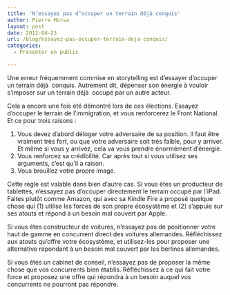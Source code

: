```yaml
---
title: 'N’essayez pas d’occuper un terrain déjà conquis'
author: Pierre Morsa
layout: post
date: 2012-04-23
url: /blog/essayez-pas-occuper-terrain-deja-conquis/
categories:
  - Présenter en public

---
```

Une erreur fréquemment commise en storytelling est d’essayer d’occuper un terrain déjà  conquis. Autrement dit, dépenser son énergie à vouloir s’imposer sur un terrain déjà  occupé par un autre acteur.

Cela a encore une fois été démontré lors de ces élections. Essayez d’occuper le terrain de l’immigration, et vous renforcerez le Front National. Et ce pour trois raisons :

  1. Vous devez d’abord déloger votre adversaire de sa position. Il faut être vraiment très fort, ou que votre adversaire soit très faible, pour y arriver. Et même si vous y arrivez, cela va vous prendre énormément d’énergie.
  2. Vous renforcez sa crédibilité. Car après tout si vous utilisez ses arguments, c’est qu’il a raison.
  3. Vous brouillez votre propre image.

Cette règle est valable dans bien d’autre cas. Si vous êtes un producteur de tablettes, n’essayez pas d’occuper directement le terrain occupé par l’iPad. Faites plutôt comme Amazon, qui avec sa Kindle Fire a proposé quelque chose qui (1) utilise les forces de son propre écosystème et (2) s’appuie sur ses atouts et répond à un besoin mal couvert par Apple.

Si vous êtes constructeur de voitures, n’essayez pas de positionner votre haut de gamme en concurrent direct des voitures allemandes. Réfléchissez aux atouts qu’offre votre écosystème, et utilisez-les pour proposer une alternative répondant à un besoin mal couvert par les berlines allemandes.

Si vous êtes un cabinet de conseil, n’essayez pas de proposer la même chose que vos concurrents bien établis. Réfléchissez à ce qui fait votre force et proposez une offre qui répondra à un besoin auquel vos concurrents ne pourront pas répondre.